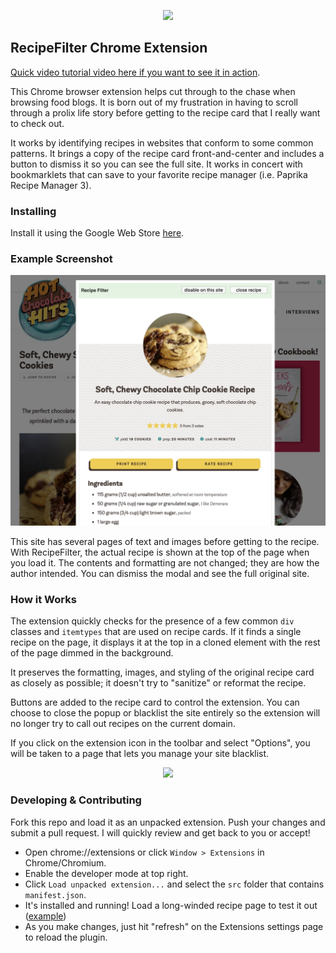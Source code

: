<p align="center"><img src="src/img/icon-128.png" width="100"></p>

## RecipeFilter Chrome Extension

[Quick video tutorial video here if you want to see it in action](https://www.youtube.com/watch?v=3Xq1p10f3v4).

This Chrome browser extension helps cut through to the chase when browsing food blogs. It is born out of my frustration in having to scroll through a prolix life story before getting to the recipe card that I really want to check out.

It works by identifying recipes in websites that conform to some common patterns. It brings a copy of the recipe card front-and-center and includes a button to dismiss it so you can see the full site. It works in concert with bookmarklets that can save to your favorite recipe manager (i.e. Paprika Recipe Manager 3).



### Installing

Install it using the Google Web Store [here](https://chrome.google.com/webstore/detail/recipe-filter/ahlcdjbkdaegmljnnncfnhiioiadakae).



### Example Screenshot

<p align="center"><img src="img/example.jpg" width="700"></p>


This site has several pages of text and images before getting to the recipe. With RecipeFilter, the actual recipe is shown at the top of the page when you load it. The contents and formatting are not changed; they are how the author intended. You can dismiss the modal and see the full original site.



### How it Works

The extension quickly checks for the presence of a few common `div` classes and `itemtypes` that are used on recipe cards. If it finds a single recipe on the page, it displays it at the top in a cloned element with the rest of the page dimmed in the background.

It preserves the formatting, images, and styling of the original recipe card as closely as possible; it doesn't try to "sanitize" or reformat the recipe.

Buttons are added to the recipe card to control the extension. You can choose to close the popup or blacklist the site entirely so the extension will no longer try to call out recipes on the current domain.

If you click on the extension icon in the toolbar and select "Options", you will be taken to a page that lets you manage your site blacklist.



<p align="center"><img src="img/options.png" width="500"></p>



### Developing & Contributing

Fork this repo and load it as an unpacked extension. Push your changes and submit a pull request. I will quickly review and get back to you or accept!

- Open chrome://extensions or click `Window > Extensions` in Chrome/Chromium.
- Enable the developer mode at top right.
- Click `Load unpacked extension...` and select the `src` folder that contains `manifest.json`.
- It's installed and running! Load a long-winded recipe page to test it out ([example](https://www.gimmesomeoven.com/instant-pot-steamed-artichokes/))
- As you make changes, just hit "refresh" on the Extensions settings page to reload the plugin.
